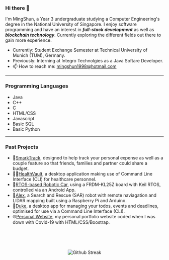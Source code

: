 ### Hi there 👋

I'm MingShun, a Year 3 undergraduate studying a Computer Engineering's degree in the National University of Singapore. I enjoy software programming and have an interest in ***full-stack development*** as well as ***blockchain technology***. Currently exploring the different fields out there to gain more experience. 

* Currently: Student Exchange Semester at Technical University of Munich (TUM), Germany.
* Previously: Interning at Integro Technolgies as a Java Softare Developer. 
* 📫 How to reach me: mingshun1998@hotmail.com

---
### Programming Languages

* Java
* C++
* C
* HTML/CSS
* Javascript
* Basic SQL
* Basic Python
---
### Past Projects

* 👥[SmarkTrack](https://github.com/MingShun98/SmartTrack-NUSorbital2020), designed to help track your personal expense as well as a couple feature so that friends, families and partner could share a budget.
* 👩‍⚕️[HealthVault](https://github.com/MingShun98/HealthVault), a desktop application making use of Command Line Interface (CLI) for healthcare personnel.
* 🚗[RTOS-based Robotic Car](https://github.com/MingShun98/RTOS-based-Robotic-Car), using a FRDM-KL25Z board with Keil RTOS, controlled via an Android App.
* 🤖[Alex](https://github.com/MingShun98/AlexBot-B02-6A), a Search and Rescue (SAR) robot with remote naviagation and LIDAR mapping built using a Raspberry Pi and Arduino.
* 📅[Duke](https://github.com/MingShun98/DukeJavaProgram), a desktop app for managing your todos, events and deadlines, optimised for use via a Command Line Interface (CLI).
* 🌐[Personal Website](https://github.com/MingShun98/Portfolio-Website), my personal portfolio website coded when I was down with Covid-19 with HTML/CSS/Boostrap.

<br>
<br>
<br>

<p align="center">
  <img src="https://github-readme-streak-stats.herokuapp.com/?user=MingShun98" alt="Github Streak" />
  </p>


<!--
Here are some ideas to get you started:

- 🔭 I’m currently working on ...
- 🌱 I’m currently learning ...
- 👯 I’m looking to collaborate on ...
- 🤔 I’m looking for help with ...
- 💬 Ask me about ...
- 📫 How to reach me: ...
- 😄 Pronouns: ...
- ⚡ Fun fact: ...
-->

